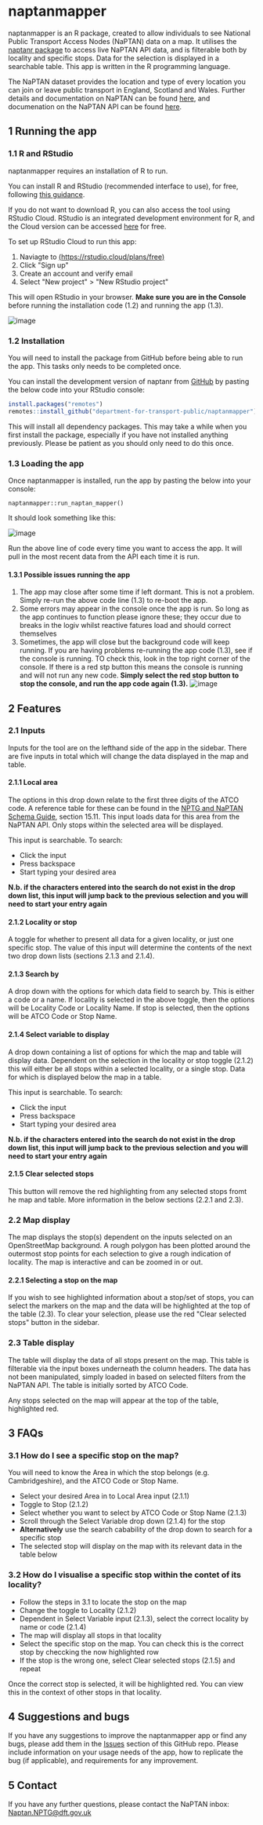 # naptanmapper
naptanmapper is an R package, created to allow individuals to see National Public Transport Access Nodes (NaPTAN) data on a map. It utilises the [naptanr package](https://github.com/department-for-transport-public/naptanr) to access live NaPTAN API data, and is filterable both by locality and specific stops. Data for the selection is displayed in a searchable table. This app is written in the R programming language.

The NaPTAN dataset provides the location and type of every location you can join or leave public transport in England, Scotland and Wales. Further details and documentation on NaPTAN can be found [here](https://beta-naptan.dft.gov.uk/), and documenation on the NaPTAN API can be found [here](https://www.api.gov.uk/dft/national-public-transport-access-nodes-naptan-api/#national-public-transport-access-nodes-naptan-api).

## 1 Running the app
### 1.1 R and RStudio
naptanmapper requires an installation of R to run. 

You can install R and RStudio (recommended interface to use), for free, following [this guidance](https://rstudio-education.github.io/hopr/starting.html).

If you do not want to download R, you can also access the tool using RStudio Cloud. RStudio is an integrated development environment for R, and the Cloud version can be accessed [here](https://rstudio.cloud/plans/free) for free.

To set up RStudio Cloud to run this app:
1. Naviagte to [(https://rstudio.cloud/plans/free)](https://rstudio.cloud/plans/free)
2. Click "Sign up"
3. Create an account and verify email
4. Select "New project" > "New RStudio project"

This will open RStudio in your browser. **Make sure you are in the Console** before running the installation code (1.2) and running the app (1.3). 

![image](https://user-images.githubusercontent.com/94065155/189688647-c61990fa-6853-4325-839b-b0f2adc785a5.png)

### 1.2 Installation
You will need to install the package from GitHub before being able to run the app. This tasks only needs to be completed once.

You can install the development version of naptanr from [GitHub](https://github.com/) by pasting the below code into your RStudio console:

``` r
install.packages("remotes")
remotes::install_github("department-for-transport-public/naptanmapper")
```

This will install all dependency packages. This may take a while when you first install the package, especially if you have not installed anything previously. Please be patient as you should only need to do this once.

### 1.3 Loading the app
Once naptanmapper is installed, run the app by pasting the below into your console:

```
naptanmapper::run_naptan_mapper()
```
It should look something like this:

![image](https://user-images.githubusercontent.com/94065155/189182789-0a6832d6-dd73-44ee-9e86-3459331b284c.png)

Run the above line of code every time you want to access the app. It will pull in the most recent data from the API each time it is run.

#### 1.3.1 Possible issues running the app
1. The app may close after some time if left dormant. This is not a problem. Simply re-run the above code line (1.3) to re-boot the app. 
2. Some errors may appear in the console once the app is run. So long as the app continues to function please ignore these; they occur due to breaks in the logiv whilst reactive fatures load and should correct themselves
3. Sometimes, the app will close but the background code will keep running. If you are having problems re-running the app code (1.3), see if the console is running. TO check this, look in the top right corner of the console. If there is a red stp button this means the console is running and will not run any new code. **Simply select the red stop button to stop the console, and run the app code again (1.3).**
![image](https://user-images.githubusercontent.com/94065155/189690058-386c637a-b97d-455a-8b2a-6f3a50096692.png)

## 2 Features
### 2.1 Inputs

Inputs for the tool are on the lefthand side of the app in the sidebar. There are five inputs in total which will change the data displayed in the map and table. 

#### 2.1.1 Local area
The options in this drop down relate to the first three digits of the ATCO code. A reference table for these can be found in the [NPTG and NaPTAN Schema Guide](http://naptan.dft.gov.uk/naptan/schema/2.4/doc/NaPTANSchemaGuide-2.4-v0.57.pdf), section 15.11. This input loads data for this area from the NaPTAN API. Only stops within the selected area will be displayed.

This input is searchable. To search:
- Click the input
- Press backspace
- Start typing your desired area

**N.b. if the characters entered into the search do not exist in the drop down list, this input will jump back to the previous selection and you will need to start your entry again**

#### 2.1.2 Locality or stop
A toggle for whether to present all data for a given locality, or just one specific stop. The value of this input will determine the contents of the next two drop down lists (sections 2.1.3 and 2.1.4). 

#### 2.1.3 Search by
A drop down with the options for which data field to search by. This is either a code or a name. If locality is selected in the above toggle, then the options will be Locality Code or Locality Name. If stop is selected, then the options will be ATCO Code or Stop Name. 

#### 2.1.4 Select variable to display
A drop down containing a list of options for which the map and table will display data. Dependent on the selection in the locality or stop toggle (2.1.2) this will either be all stops within a selected locality, or a single stop.  Data for which is displayed below the map in a table.

This input is searchable. To search:
- Click the input
- Press backspace
- Start typing your desired area

**N.b. if the characters entered into the search do not exist in the drop down list, this input will jump back to the previous selection and you will need to start your entry again**

#### 2.1.5 Clear selected stops
This button will remove the red highlighting from any selected stops fromt he map and table. More information in the below sections (2.2.1 and 2.3).

### 2.2 Map display
The map displays the stop(s) dependent on the inputs selected on an OpenStreetMap background. A rough polygon has been plotted around the outermost stop points for each selection to give a rough indication of locality. The map is interactive and can be zoomed in or out.

#### 2.2.1 Selecting a stop on the map
If you wish to see highlighted information about a stop/set of stops, you can select the markers on the map and the data will be highlighted at the top of the table (2.3). To clear your selection, please use the red "Clear selected stops" button in the sidebar.

### 2.3 Table display
The table will display the data of all stops present on the map. This table is filterable via the input boxes underneath the column headers. The data has not been manipulated, simply loaded in based on selected filters from the NaPTAN API. The table is initially sorted by ATCO Code.

Any stops selected on the map will appear at the top of the table, highlighted red.

## 3 FAQs
### 3.1 How do I see a specific stop on the map?
You will need to know the Area in which the stop belongs (e.g. Cambridgeshire), and the ATCO Code or Stop Name. 
- Select your desired Area in to Local Area input (2.1.1)
- Toggle to Stop (2.1.2)
- Select whether you want to select by ATCO Code or Stop Name (2.1.3)
- Scroll through the Select Variable drop down (2.1.4) for the stop
- **Alternatively** use the search cabability of the drop down to search for a specific stop
- The selected stop will display on the map with its relevant data in the table below

### 3.2 How do I visualise a specific stop within the contet of its locality?
- Follow the steps in 3.1 to locate the stop on the map
- Change the toggle to Locality (2.1.2)
- Dependent in Select Variable input (2.1.3), select the correct locality by name or code (2.1.4)
- The map will display all stops in that locality
- Select the specific stop on the map. You can check this is the correct stop by checcking the now highlighted row
- If the stop is the wrong one, select Clear selected stops (2.1.5) and repeat

Once the correct stop is selected, it will be highlighted red. You can view this in the context of other stops in that locality.

## 4 Suggestions and bugs
If you have any suggestions to improve the naptanmapper app or find any bugs, please add them in the [Issues](https://github.com/department-for-transport/naptan-mapper/issues) section of this GitHub repo. Please include information on your usage needs of the app, how to replicate the bug (if applicable), and requirements for any improvement.

## 5 Contact
If you have any further questions, please contact the NaPTAN inbox: Naptan.NPTG@dft.gov.uk
